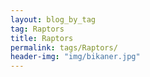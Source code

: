 ```yaml
---
layout: blog_by_tag
tag: Raptors
title: Raptors
permalink: tags/Raptors/
header-img: "img/bikaner.jpg"
---
```

